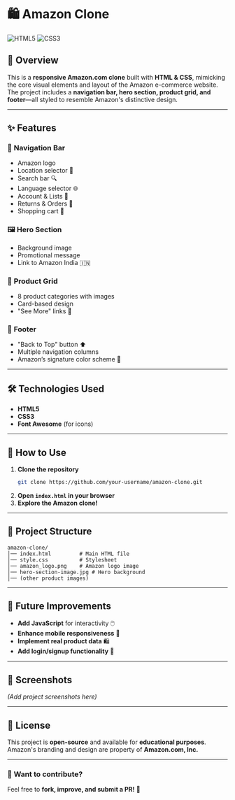 # 🛍️ Amazon Clone 

![HTML5](https://img.shields.io/badge/HTML5-E34F26?style=for-the-badge&logo=html5&logoColor=white)
![CSS3](https://img.shields.io/badge/CSS3-1572B6?style=for-the-badge&logo=css3&logoColor=white)

## 🌟 Overview  
This is a **responsive Amazon.com clone** built with **HTML & CSS**, mimicking the core visual elements and layout of the Amazon e-commerce website. The project includes a **navigation bar, hero section, product grid, and footer**—all styled to resemble Amazon's distinctive design.  

---

## ✨ Features  

### 🚀 **Navigation Bar**  
- Amazon logo  
- Location selector 📍  
- Search bar 🔍  
- Language selector 🌐  
- Account & Lists 👤  
- Returns & Orders 🔄  
- Shopping cart 🛒  

### 🖼️ **Hero Section**  
- Background image  
- Promotional message  
- Link to Amazon India 🇮🇳  

### 🛒 **Product Grid**  
- 8 product categories with images  
- Card-based design  
- "See More" links 🔗  

### 👣 **Footer**  
- "Back to Top" button ⬆️  
- Multiple navigation columns  
- Amazon’s signature color scheme 🎨  

---

## 🛠️ Technologies Used  
- **HTML5**  
- **CSS3**  
- **Font Awesome** (for icons)

---

## 🚀 How to Use  
1. **Clone the repository**  
   ```bash
   git clone https://github.com/your-username/amazon-clone.git
   ```
2. **Open `index.html` in your browser**  
3. **Explore the Amazon clone!**  

---

## 📂 Project Structure  
```
amazon-clone/  
│── index.html         # Main HTML file  
│── style.css          # Stylesheet  
│── amazon_logo.png    # Amazon logo image  
│── hero-section-image.jpg # Hero background  
│── (other product images)  
```

---

## 🔮 Future Improvements  
- **Add JavaScript** for interactivity 🖱️  
- **Enhance mobile responsiveness** 📱  
- **Implement real product data** 🛍️  
- **Add login/signup functionality** 🔐  

---

## 📸 Screenshots  
*(Add project screenshots here)*  

---

## 📜 License  
This project is **open-source** and available for **educational purposes**. Amazon's branding and design are property of **Amazon.com, Inc.**  

---

### 🎯 **Want to contribute?**  
Feel free to **fork, improve, and submit a PR!** 🚀  

